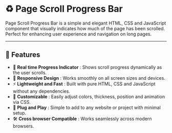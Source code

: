 # ♻️ Page Scroll Progress Bar

Page Scroll Progress Bar is a simple and elegant HTML, CSS and JavaScript component that visually indicates how much of the page has been scrolled. Perfect for enhancing user experience and navigation on long pages.

---

## 🚀 Features  
- 🎯 **Real time Progress Indicator** : Shows scroll progress dynamically as the user scrolls.  
- 📱 **Responsive Design** : Works smoothly on all screen sizes and devices.  
- ⚡ **Lightweight and Fast** : Built with pure HTML, CSS and JavaScript without any dependencies.  
- 🎨 **Customizable** : Easily adjust colors, thickness, position and animation via CSS.  
- 🔌 **Plug and Play** : Simple to add to any website or project with minimal setup.  
- 🛠️ **Cross browser Compatible** : Works seamlessly across modern browsers.
